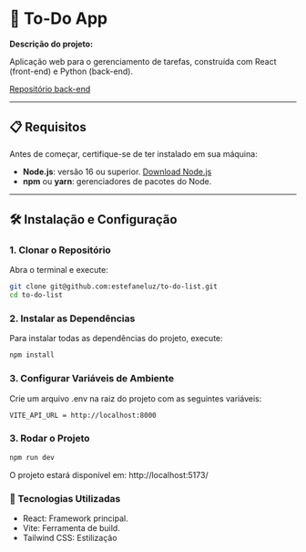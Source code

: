 # 🚀 **To-Do App**

**Descrição do projeto:**

Aplicação web para o gerenciamento de tarefas, construída com React (front-end) e Python (back-end).

[Repositório back-end](https://github.com/estefaneluz/to-do-api)

---

## 📋 **Requisitos**

Antes de começar, certifique-se de ter instalado em sua máquina:

- **Node.js**: versão 16 ou superior. [Download Node.js](https://nodejs.org/)
- **npm** ou **yarn**: gerenciadores de pacotes do Node.

---

## 🛠️ **Instalação e Configuração**

### 1. **Clonar o Repositório**

Abra o terminal e execute:

```bash
git clone git@github.com:estefaneluz/to-do-list.git
cd to-do-list
```

### 2. **Instalar as Dependências**

Para instalar todas as dependências do projeto, execute:

```bash
npm install
```

### 3. Configurar Variáveis de Ambiente

Crie um arquivo .env na raiz do projeto com as seguintes variáveis:

```bash
VITE_API_URL = http://localhost:8000
```

### 3. Rodar o Projeto

```bash
npm run dev
```

O projeto estará disponível em: http://localhost:5173/

### 🌟 Tecnologias Utilizadas

- React: Framework principal.
- Vite: Ferramenta de build.
- Tailwind CSS: Estilização

